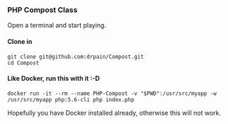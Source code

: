 ### PHP Compost Class

Open a terminal and start playing.

#### Clone in
```shell
git clone git@github.com:drpain/Compost.git
cd Compost
```

#### Like Docker, run this with it :-D
```shell
docker run -it --rm --name PHP-Compost -v "$PWD":/usr/src/myapp -w /usr/src/myapp php:5.6-cli php index.php
```

Hopefully you have Docker installed already, otherwise this will not work. 
